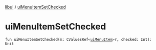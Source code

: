 [libui](index.md) / [uiMenuItemSetChecked](./ui-menu-item-set-checked.md)

# uiMenuItemSetChecked

`fun uiMenuItemSetChecked(m: CValuesRef<`[`uiMenuItem`](ui-menu-item.md)`>?, checked: Int): Unit`